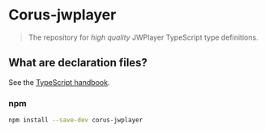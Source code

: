 # Corus-jwplayer

> The repository for *high quality*  JWPlayer TypeScript type definitions.


## What are declaration files?

See the [TypeScript handbook](http://www.typescriptlang.org/docs/handbook/declaration-files/introduction.html).

### npm

```sh
npm install --save-dev corus-jwplayer
```
